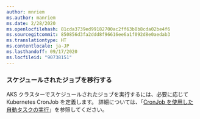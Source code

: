 ```yaml
---
author: mnriem
ms.author: manriem
ms.date: 2/28/2020
ms.openlocfilehash: 81cda3739ed99182700ac2ff63b8b8cda02be4f6
ms.sourcegitcommit: 850856d3fa2ddd8f96616ee6a1f092d8e0aedab3
ms.translationtype: HT
ms.contentlocale: ja-JP
ms.lasthandoff: 09/17/2020
ms.locfileid: "90738151"
---
```

### <a name="migrate-scheduled-jobs"></a>スケジュールされたジョブを移行する

AKS クラスターでスケジュールされたジョブを実行するには、必要に応じて Kubernetes CronJob を定義します。 詳細については、「[CronJob を使用した自動タスクの実行](https://kubernetes.io/docs/tasks/job/automated-tasks-with-cron-jobs/)」を参照してください。

